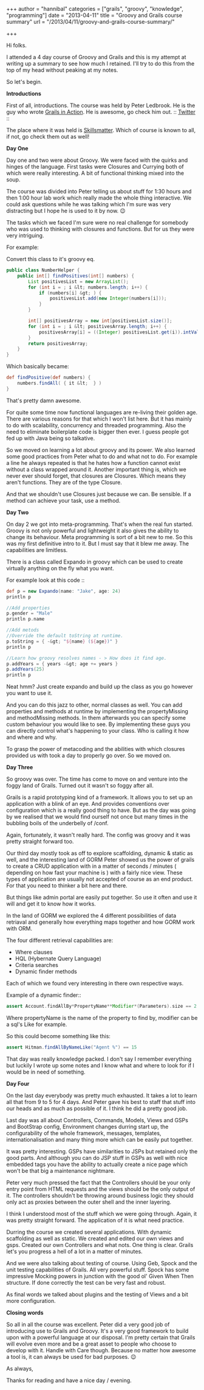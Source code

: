 +++
author = "hannibal"
categories = ["grails", "groovy", "knowledge", "programming"]
date = "2013-04-11"
title = "Groovy and Grails course summary"
url = "/2013/04/11/groovy-and-grails-course-summary/"

+++

Hi folks.

I attended a 4 day course of Groovy and Grails and this is my attempt at writing up a summary to see how much I retained. I'll try to do this from the top of my head without peaking at my notes.

So let's begin.

**Introductions**

First of all, introductions. The course was held by Peter Ledbrook. He is the guy who wrote [Grails in Action][1]. He is awesome, go check him out. :: [Twitter][2] ::

The place where it was held is [Skillsmatter][3]. Which of course is known to all, if not, go check them out as well!

**Day One**

Day one and two were about Groovy. We were faced with the quirks and hinges of the language. First tasks were Closures and Currying both of which were really interesting. A bit of functional thinking mixed into the soup.

The course was divided into Peter telling us about stuff for 1:30 hours and then 1:00 hour lab work which really made the whole thing interactive. We could ask questions while he was talking which I'm sure was very distracting but I hope he is used to it by now. 😉

The tasks which we faced I'm sure were no real challenge for somebody who was used to thinking with closures and functions. But for us they were very intriguing.

For example:

Convert this class to it's groovy eq.

~~~java
public class NumberHelper {
    public int[] findPositives(int[] numbers) {
        List positivesList = new ArrayList();
        for (int i = ; i &lt; numbers.length; i++) {
            if (numbers[i] &gt; ) {
                positivesList.add(new Integer(numbers[i]));
            }
        }

        int[] positivesArray = new int[positivesList.size()];
        for (int i = ; i &lt; positivesArray.length; i++) {
            positivesArray[i] = ((Integer) positivesList.get(i)).intValue();
        }
        return positivesArray;
    }
}
~~~

Which basically became:

~~~groovy
def findPositive(def numbers) {
    numbers.findAll( { it &lt;  } )
}
~~~

That's pretty damn awesome.

For quite some time now functional languages are re-living their golden age. There are various reasons for that which I won't list here. But it has mainly to do with scalability, concurrency and threaded programming. Also the need to eliminate boilerplate code is bigger then ever. I guess people got fed up with Java being so talkative.

So we moved on learning a lot about groovy and its power. We also learned some good practices from Peter what to do and what not to do. For example a line he always repeated is that he hates how a function cannot exist without a class wrapped around it. Another important thing is, which we never ever should forget, that closures are Closures. Which means they aren't functions. They are of the type Closure.

And that we shouldn't use Closures just because we can. Be sensible. If a method can achieve your task, use a method.

**Day Two**

On day 2 we got into meta-programming. That's when the real fun started. Groovy is not only powerful and lightweight it also gives the ability to change its behaviour. Meta programming is sort of a bit new to me. So this was my first definitive intro to it. But I must say that it blew me away. The capabilities are limitless.

There is a class called Expando in groovy which can be used to create virtually anything on the fly what you want.

For example look at this code ::

~~~groovy
def p = new Expando(name: "Jake", age: 24)
println p

//Add properties
p.gender = "Male"
println p.name

//Add metods
//Override the default toString at runtime.
p.toString = { -&gt; "${name} (${age})" }
println p

//Learn how groovy resolves names - > How does it find age.
p.addYears = { years -&gt; age += years }
p.addYears(25)
println p
~~~

Neat hmm? Just create expando and build up the class as you go however you want to use it.

And you can do this jazz to other, normal classes as well. You can add properties and methods at runtime by implementing the propertyMissing and methodMissing methods. In them afterwards you can specify some custom behaviour you would like to see. By implementing these guys you can directly control what's happening to your class. Who is calling it how and where and why.

To grasp the power of metacoding and the abilities with which closures provided us with took a day to properly go over. So we moved on.

**Day Three**

So groovy was over. The time has come to move on and venture into the foggy land of Grails. Turned out it wasn't so foggy after all.

Grails is a rapid prototyping kind of a framework. It allows you to set up an application with a blink of an eye. And provides conventions over configuration which is a really good thing to have. But as the day was going by we realised that we would find ourself not once but many times in the bubbling boils of the underbelly of /conf.

Again, fortunately, it wasn't really hard. The config was groovy and it was pretty straight forward too.

Our third day mostly took as off to explore scaffolding, dynamic & static as well, and the interesting land of GORM Peter showed us the power of grails to create a CRUD application with in a matter of seconds / minutes ( depending on how fast your machine is ) with a fairly nice view. These types of application are usually not accepted of course as an end product. For that you need to thinker a bit here and there.

But things like admin portal are easily put together. So use it often and use it will and get it to know how it works.

In the land of GORM we explored the 4 different possibilities of data retriaval and generally how everything maps together and how GORM work with ORM.

The four different retrieval capabilities are:

  * Where clauses
  * HQL (Hybernate Query Language)
  * Criteria searches
  * Dynamic finder methods

Each of which we found very interesting in there own respective ways.

Example of a dynamic finder::

~~~groovy
assert Account.findAllBy*PropertyName**Modifier*(Parameters).size == 2
~~~

Where propertyName is the name of the property to find by, modifier can be a sql's Like for example.

So this could become something like this:

~~~groovy
assert Hitman.findAllByNameLike("Agent %") == 15
~~~

That day was really knowledge packed. I don't say I remember everything but luckily I wrote up some notes and I know what and where to look for if I would be in need of something.

**Day Four**

On the last day everybody was pretty much exhausted. It takes a lot to learn all that from 9 to 5 for 4 days. And Peter gave his best to staff that stuff into our heads and as much as possible of it. I think he did a pretty good job.

Last day was all about Controllers, Commands, Models, Views and GSPs and BootStrap config, Environment changes durring start up, the configurability of the whole framework, messages, templates, internationalisation and many thing more which can be easily put together.

It was pretty interesting. GSPs have similarities to JSPs but retained only the good parts. And although you can do JSP stuff in GSPs as well with nice embedded tags you have the ability to actually create a nice page which won't be that big a maintenance nightmare.

Peter very much pressed the fact that the Controllers should be your only entry point from HTML requests and the views should be the only output of it. The controllers shouldn't be throwing around business logic they should only act as proxies between the outer shell and the inner layering.

I think I understood most of the stuff which we were going through. Again, it was pretty straight forward. The application of it is what need practice.

Durring the course we created several applications. With dynamic scaffolding as well as static. We created and edited our own views and gsps. Created our own Controllers and what nots. One thing is clear. Grails let's you progress a hell of a lot in a matter of minutes.

And we were also talking about testing of course. Using Geb, Spock and the unit testing capabilities of Grails. All very powerful stuff. Spock has some impressive Mocking powers in junction with the good ol' Given When Then structure. If done correctly the test can be very fast and robust.

As final words we talked about plugins and the testing of Views and a bit more configuration.

**Closing words**

So all in all the course was excellent. Peter did a very good job of introducing use to Grails and Groovy. It's a very good framework to build upon with a powerful language at our disposal. I'm pretty certain that Grails will evolve even more and be a great asset to people who choose to develop with it. Handle with Care though. Because no matter how awesome a tool is, it can always be used for bad purposes. 😉

As always,

Thanks for reading and have a nice day / evening.

 [1]: http://www.amazon.co.uk/Grails-Action-Peter-Ledbrook/dp/1617290963/ref=sr_1_2?ie=UTF8&qid=1365713080&sr=8-2&keywords=peter+ledbrook "Grails in Action"
 [2]: https://twitter.com/pledbrook "Twitter for Peter"
 [3]: http://skillsmatter.com/ "Skills Matter"

